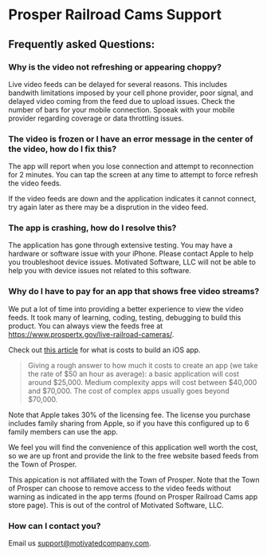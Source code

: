 # Prosper Railroad Cams Support

## Frequently asked Questions:
### Why is the video not refreshing or appearing choppy?
Live video feeds can be delayed for several reasons. This includes bandwith limitations imposed by your cell phone provider, poor signal, and delayed video coming from the feed due to upload issues. Check the number of bars for your mobile connection. Spoeak with your mobile provider regarding coverage or data throttling issues.

### The video is frozen or I have an error message in the center of the video, how do I fix this?
The app will report when you lose connection and attempt to reconnection for 2 minutes. You can tap the screen at any time to attempt to force refresh the video feeds.

If the video feeds are down and the application indicates it cannot connect, try again later as there may be a disprution in the video feed.

### The app is crashing, how do I resolve this?
The application has gone through extensive testing. You may have a hardware or software issue with your iPhone. Please contact Apple to help you troubleshoot device issues. Motivated Software, LLC will not be able to help you with device issues not related to this software.

### Why do I have to pay for an app that shows free video streams?
We put a lot of time into providing a better experience to view the video feeds. It took many of learning, coding, testing, debugging to build this product. You can always view the feeds free at https://www.prospertx.gov/live-railroad-cameras/.

Check out [this article](https://www.cleveroad.com/blog/how-much-does-it-cost-to-create-an-app) for what is costs to build an iOS app. 

> Giving a rough answer to how much it costs to create an app (we take the rate of $50 an hour as average): a basic application will cost around $25,000. Medium complexity apps will cost between $40,000 and $70,000. The cost of complex apps usually goes beyond $70,000.

Note that Apple takes 30% of the licensing fee. The license you purchase includes family sharing from Apple, so if you have this configured up to 6 family members can use the app.

We feel you will find the convenience of this application well worth the cost, so we are up front and provide the link to the free website based feeds from the Town of Prosper.

This appication is not affiliated with the Town of Prosper. Note that the Town of Prosper can choose to remove access to the video feeds without warning as indicated in the app terms (found on Prosper Railroad Cams app store page). This is out of the control of Motivated Software, LLC.


### How can I contact you?
Email us [support@motivatedcompany.com](mailto:support@motivatedcompany.com).
